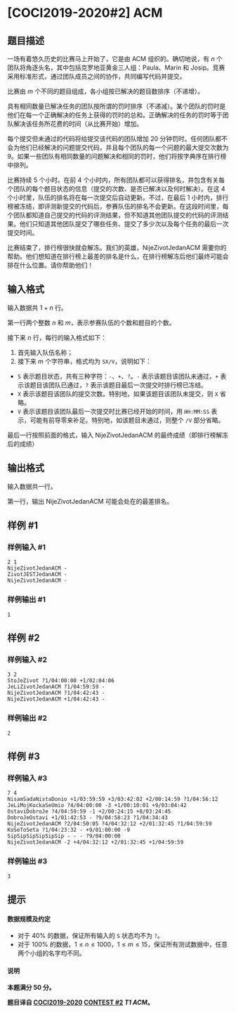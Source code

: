 # [COCI2019-2020#2] ACM

## 题目描述

一场有着悠久历史的比赛马上开始了，它是由 ACM 组织的。确切地说，有 $n$ 个团队将角逐头名，其中包括克罗地亚黄金三人组：Paula、Marin 和 Josip。竞赛采用标准形式，通过团队成员之间的协作，共同编写代码并提交。

比赛由 $m$ 个不同的题目组成，各小组按已解决的题目数排序（不递增）。

具有相同数量已解决任务的团队按所谓的罚时排序（不递减）。某个团队的罚时是他们在每一个正确解决的任务上获得的罚时的总和。正确解决的任务的罚时等于团队解决该任务所花费的时间（从比赛开始）增加。

每个提交但未通过的代码将给提交该代码的团队增加 $20$ 分钟罚时。任何团队都不会为他们已经解决的问题提交代码，并且每个团队的每一个问题的最大提交次数为 $9$。如果一些团队有相同数量的问题解决和相同的罚时，他们将按字典序在排行榜中排列。

比赛持续 $5$ 个小时。在前 $4$ 个小时内，所有团队都可以获得排名，并包含有关每个团队的每个题目状态的信息（提交的次数、是否已解决以及何时解决）。在这 $4$ 个小时里，队伍的排名将在每一次提交后自动更新。不过，在最后 $1$ 小时内，排行榜被冻结，即评测新提交的代码后，参赛队伍的排名不会更新。在这段时间里，每个团队都知道自己提交的代码的评测结果，但不知道其他团队提交的代码的评测结果。他们只知道其他团队提交了哪些任务、提交了多少次以及每个任务的最后一次提交时间。

比赛结束了，排行榜很快就会解冻。我们的英雄，NijeZivotJedanACM 需要你的帮助。他们想知道在排行榜上最差的排名是什么，在排行榜解冻后他们最终可能会排在什么位置。请你帮助他们！

## 输入格式

输入数据共 $1 + n$ 行。

第一行两个整数 $n$ 和 $m$，表示参赛队伍的个数和题目的个数。

接下来 $n$ 行，每行的输入格式如下：
1. 首先输入队伍名称；
2. 接下来 $m$ 个字符串，格式均为 `SX/V`，说明如下：
- `S` 表示题目状态，共有三种字符：`-`、`+`、`?`。`-` 表示该题目该团队未通过，`+` 表示该题目该团队已通过，`?` 表示该题目最后一次提交时排行榜已冻结。
- `X` 表示该题目该团队的提交次数。特别地，如果该题目该团队未提交，则 `X` 省略。
- `V` 表示该题目该团队最后一次提交时比赛已经开始的时间，用 `HH:MM:SS` 表示，可能有前导零来补足。特别地，如该题目未通过，则整个 `/V` 部分省略。

最后一行按照前面的格式，输入 NijeZivotJedanACM 的最终成绩（即排行榜解冻后的成绩）

## 输出格式

输入数据共一行。

第一行，输出 NijeZivotJedanACM 可能会处在的最差排名。

## 样例 #1

### 样例输入 #1
```
2 1
NijeZivotJedanACM -
ZivotJESTJedanACM -
NijeZivotJedanACM -
```

### 样例输出 #1

```
1
```

## 样例 #2

### 样例输入 #2
```
3 2
StoJeZivot ?1/04:00:00 +1/02:04:06
JeLiZivotJedanACM ?1/04:59:59 -
NijeZivotJedanACM ?1/04:42:43 -
NijeZivotJedanACM +1/04:42:43 -
```

### 样例输出 #2

```
2
```

## 样例 #3

### 样例输入 #3
```
7 4
NisamSadaNistaDonio +1/03:59:59 +3/03:42:02 +2/00:14:59 ?1/04:56:12
JeLiMojKockaSeUmio ?4/04:00:00 -3 +1/00:10:01 +9/03:04:42
OstaviDobroJe ?4/04:59:59 -1 +2/00:24:15 +8/03:24:45
DobroJeOstavi +1/01:42:53 - ?9/04:58:23 ?1/04:34:43
NijeZivotJedanACM ?2/04:50:05 ?4/04:32:12 +2/01:32:45 ?1/04:59:59
KoSeToSeta ?1/04:23:32 - +9/01:00:00 -9
SipSipSipSipSipSip - - - ?9/04:00:00
NijeZivotJedanACM -2 +4/04:32:12 +2/01:32:45 +1/04:59:59
```

### 样例输出 #3

```
3
```

## 提示

#### 数据规模及约定
- 对于 $40\%$ 的数据，保证所有输入的 `S` 状态均不为 `?`。
- 对于 $100\%$ 的数据，$1 \le n \le 1000$，$1 \le m \le 15$，保证所有测试数据中，任意两个小组的名字均不同。

#### 说明

**本题满分 $50$ 分。**

**题目译自 [COCI2019-2020](https://hsin.hr/coci/archive/2019_2020/) [CONTEST #2](https://hsin.hr/coci/archive/2019_2020/contest2_tasks.pdf) *T1 ACM*。**
